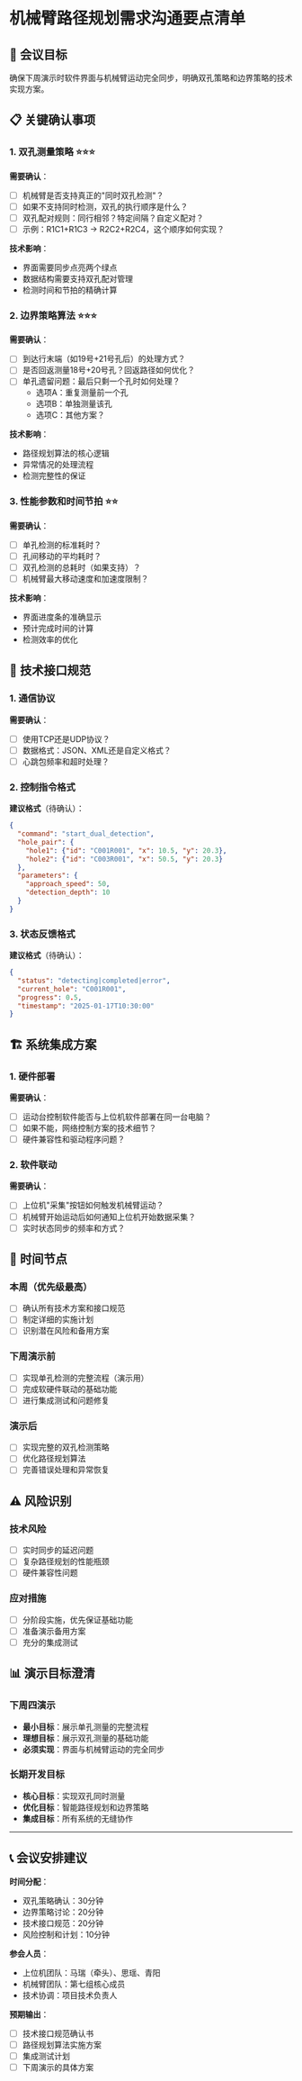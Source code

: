 # 机械臂路径规划需求沟通要点清单

## 🎯 会议目标
确保下周演示时软件界面与机械臂运动完全同步，明确双孔策略和边界策略的技术实现方案。

## 📋 关键确认事项

### 1. 双孔测量策略 ⭐⭐⭐
**需要确认**：
- [ ] 机械臂是否支持真正的"同时双孔检测"？
- [ ] 如果不支持同时检测，双孔的执行顺序是什么？
- [ ] 双孔配对规则：同行相邻？特定间隔？自定义配对？
- [ ] 示例：R1C1+R1C3 → R2C2+R2C4，这个顺序如何实现？

**技术影响**：
- 界面需要同步点亮两个绿点
- 数据结构需要支持双孔配对管理
- 检测时间和节拍的精确计算

### 2. 边界策略算法 ⭐⭐⭐
**需要确认**：
- [ ] 到达行末端（如19号+21号孔后）的处理方式？
- [ ] 是否回返测量18号+20号孔？回返路径如何优化？
- [ ] 单孔遗留问题：最后只剩一个孔时如何处理？
  - 选项A：重复测量前一个孔
  - 选项B：单独测量该孔
  - 选项C：其他方案？

**技术影响**：
- 路径规划算法的核心逻辑
- 异常情况的处理流程
- 检测完整性的保证

### 3. 性能参数和时间节拍 ⭐⭐
**需要确认**：
- [ ] 单孔检测的标准耗时？
- [ ] 孔间移动的平均耗时？
- [ ] 双孔检测的总耗时（如果支持）？
- [ ] 机械臂最大移动速度和加速度限制？

**技术影响**：
- 界面进度条的准确显示
- 预计完成时间的计算
- 检测效率的优化

## 🔧 技术接口规范

### 1. 通信协议
**需要确认**：
- [ ] 使用TCP还是UDP协议？
- [ ] 数据格式：JSON、XML还是自定义格式？
- [ ] 心跳包频率和超时处理？

### 2. 控制指令格式
**建议格式**（待确认）：
```json
{
  "command": "start_dual_detection",
  "hole_pair": {
    "hole1": {"id": "C001R001", "x": 10.5, "y": 20.3},
    "hole2": {"id": "C003R001", "x": 50.5, "y": 20.3}
  },
  "parameters": {
    "approach_speed": 50,
    "detection_depth": 10
  }
}
```

### 3. 状态反馈格式
**建议格式**（待确认）：
```json
{
  "status": "detecting|completed|error",
  "current_hole": "C001R001",
  "progress": 0.5,
  "timestamp": "2025-01-17T10:30:00"
}
```

## 🏗️ 系统集成方案

### 1. 硬件部署
**需要确认**：
- [ ] 运动台控制软件能否与上位机软件部署在同一台电脑？
- [ ] 如果不能，网络控制方案的技术细节？
- [ ] 硬件兼容性和驱动程序问题？

### 2. 软件联动
**需要确认**：
- [ ] 上位机"采集"按钮如何触发机械臂运动？
- [ ] 机械臂开始运动后如何通知上位机开始数据采集？
- [ ] 实时状态同步的频率和方式？

## 📅 时间节点

### 本周（优先级最高）
- [ ] 确认所有技术方案和接口规范
- [ ] 制定详细的实施计划
- [ ] 识别潜在风险和备用方案

### 下周演示前
- [ ] 实现单孔检测的完整流程（演示用）
- [ ] 完成软硬件联动的基础功能
- [ ] 进行集成测试和问题修复

### 演示后
- [ ] 实现完整的双孔检测策略
- [ ] 优化路径规划算法
- [ ] 完善错误处理和异常恢复

## ⚠️ 风险识别

### 技术风险
- [ ] 实时同步的延迟问题
- [ ] 复杂路径规划的性能瓶颈
- [ ] 硬件兼容性问题

### 应对措施
- [ ] 分阶段实施，优先保证基础功能
- [ ] 准备演示备用方案
- [ ] 充分的集成测试

## 📊 演示目标澄清

### 下周四演示
- **最小目标**：展示单孔测量的完整流程
- **理想目标**：展示双孔测量的基础功能
- **必须实现**：界面与机械臂运动的完全同步

### 长期开发目标
- **核心目标**：实现双孔同时测量
- **优化目标**：智能路径规划和边界策略
- **集成目标**：所有系统的无缝协作

---

## 📞 会议安排建议

**时间分配**：
- 双孔策略确认：30分钟
- 边界策略讨论：20分钟  
- 技术接口规范：20分钟
- 风险控制和计划：10分钟

**参会人员**：
- 上位机团队：马瑞（牵头）、思瑶、青阳
- 机械臂团队：第七组核心成员
- 技术协调：项目技术负责人

**预期输出**：
- [ ] 技术接口规范确认书
- [ ] 路径规划算法实施方案
- [ ] 集成测试计划
- [ ] 下周演示的具体方案